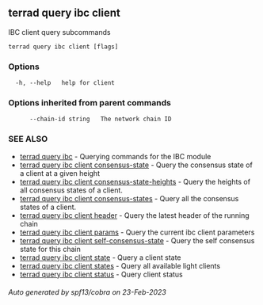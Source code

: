 ## terrad query ibc client

IBC client query subcommands

```
terrad query ibc client [flags]
```

### Options

```
  -h, --help   help for client
```

### Options inherited from parent commands

```
      --chain-id string   The network chain ID
```

### SEE ALSO

* [terrad query ibc](terrad_query_ibc.md)	 - Querying commands for the IBC module
* [terrad query ibc client consensus-state](terrad_query_ibc_client_consensus-state.md)	 - Query the consensus state of a client at a given height
* [terrad query ibc client consensus-state-heights](terrad_query_ibc_client_consensus-state-heights.md)	 - Query the heights of all consensus states of a client.
* [terrad query ibc client consensus-states](terrad_query_ibc_client_consensus-states.md)	 - Query all the consensus states of a client.
* [terrad query ibc client header](terrad_query_ibc_client_header.md)	 - Query the latest header of the running chain
* [terrad query ibc client params](terrad_query_ibc_client_params.md)	 - Query the current ibc client parameters
* [terrad query ibc client self-consensus-state](terrad_query_ibc_client_self-consensus-state.md)	 - Query the self consensus state for this chain
* [terrad query ibc client state](terrad_query_ibc_client_state.md)	 - Query a client state
* [terrad query ibc client states](terrad_query_ibc_client_states.md)	 - Query all available light clients
* [terrad query ibc client status](terrad_query_ibc_client_status.md)	 - Query client status

###### Auto generated by spf13/cobra on 23-Feb-2023
